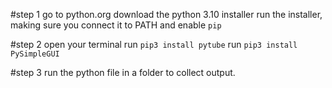 #step 1
go to python.org
download the python 3.10 installer
run the installer, making sure you connect it to PATH and enable `pip`

#step 2
open your terminal
run `pip3 install pytube`
run `pip3 install PySimpleGUI`

#step 3
run the python file in a folder to collect output.
